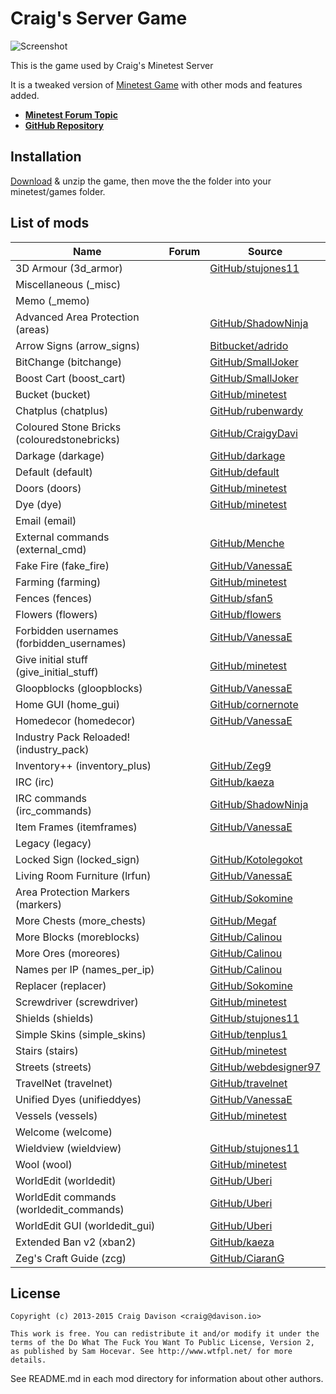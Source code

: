 # Craig's Server Game

![Screenshot](https://raw.githubusercontent.com/CraigyDavi/Craig-Server_game/master/media/screenshot.jpg)

This is the game used by Craig's Minetest Server

It is a tweaked version of [Minetest Game](https://github.com/minetest/minetest_game) with other mods and features added.

* **[Minetest Forum Topic](https://forum.minetest.net/viewtopic.php?f=10&t=7010)**
* **[GitHub Repository](https://github.com/CraigyDavi/Craig-Server_game)**

## Installation

[Download](https://github.com/CraigyDavi/Craig-Server_game/archive/master.zip) & unzip the game, then move the the folder into your minetest/games folder.

## List of mods

| Name                                      | Forum | Source |
|-------------------------------------------|-------|--------|
|3D Armour (3d_armor)                       ||[GitHub/stujones11](https://github.com/stujones11/minetest-3d_armor/tree/master/3d_armor)|
|Miscellaneous (_misc)                      |||
|Memo (_memo)                               |||
|Advanced Area Protection (areas)           ||[GitHub/ShadowNinja](https://github.com/ShadowNinja/areas)|
|Arrow Signs (arrow_signs)                  ||[Bitbucket/adrido](https://bitbucket.org/adrido/arrow_signs)|
|BitChange (bitchange)                      ||[GitHub/SmallJoker](https://github.com/SmallJoker/bitchange)|
|Boost Cart (boost_cart)                    ||[GitHub/SmallJoker](https://github.com/SmallJoker/boost_cart)|
|Bucket (bucket)                            ||[GitHub/minetest](https://github.com/minetest/minetest_game/tree/master/mods/bucket)|
|Chatplus (chatplus)                        ||[GitHub/rubenwardy](https://github.com/rubenwardy/chatplus)|
|Coloured Stone Bricks (colouredstonebricks)||[GitHub/CraigyDavi](https://github.com/CraigyDavi/colouredstonebricks)|
|Darkage (darkage)                          ||[GitHub/darkage](https://github.com/CraigyDavi/darkage)|
|Default (default)                          ||[GitHub/default](https://github.com/minetest/minetest_game/tree/master/mods/default)|
|Doors (doors)                              ||[GitHub/minetest](https://github.com/minetest/minetest_game/tree/master/mods/doors)|
|Dye (dye)                                  ||[GitHub/minetest](https://github.com/minetest/minetest_game/tree/master/mods/dye)|
|Email (email)           					|||
|External commands (external_cmd)           ||[GitHub/Menche](https://github.com/Menche/external_cmd)|
|Fake Fire (fake_fire)                      ||[GitHub/VanessaE](https://github.com/VanessaE/homedecor_modpack/tree/master/fake_fire)|
|Farming (farming)                          ||[GitHub/minetest](https://github.com/minetest/minetest_game/tree/master/mods/farming)|
|Fences (fences)                            ||[GitHub/sfan5](https://github.com/sfan5/minetest_game/tree/fences/mods/fences)|
|Flowers (flowers)                          ||[GitHub/flowers](https://github.com/minetest/minetest_game/tree/master/mods/flowers)|
|Forbidden usernames (forbidden_usernames)  ||[GitHub/VanessaE](https://github.com/VanessaE/forbidden_usernames)|
|Give initial stuff (give_initial_stuff)    ||[GitHub/minetest](https://github.com/minetest/minetest_game/tree/master/mods/give_initial_stuff)|
|Gloopblocks (gloopblocks)                  ||[GitHub/VanessaE](https://github.com/VanessaE/gloopblocks)|
|Home GUI (home_gui)                        ||[GitHub/cornernote](https://github.com/cornernote/minetest-home_gui)|
|Homedecor (homedecor)                      ||[GitHub/VanessaE](https://github.com/VanessaE/homedecor_modpack/tree/master/homedecor)|
|Industry Pack Reloaded! (industry_pack)    |||
|Inventory++ (inventory_plus)               ||[GitHub/Zeg9](https://github.com/Zeg9/minetest-inventory_plus)|
|IRC (irc)             						||[GitHub/kaeza](https://github.com/kaeza/minetest-irc)|
|IRC commands (irc_commands)             	||[GitHub/ShadowNinja](https://github.com/ShadowNinja/minetest-irc_commands)|
|Item Frames (itemframes)                   ||[GitHub/VanessaE](https://github.com/VanessaE/homedecor_modpack/tree/master/itemframes)|
|Legacy (legacy)                            |||
|Locked Sign (locked_sign)                  ||[GitHub/Kotolegokot](https://github.com/Kotolegokot/minetest-mod-locked_sign)|
|Living Room Furniture (lrfun)              ||[GitHub/VanessaE](https://github.com/VanessaE/homedecor_modpack/tree/master/lrfurn)|
|Area Protection Markers (markers)          ||[GitHub/Sokomine](https://github.com/Sokomine/markers)|
|More Chests (more_chests)                  ||[GitHub/Megaf](https://github.com/Megaf/more_chests)|
|More Blocks (moreblocks)                   ||[GitHub/Calinou](https://github.com/Calinou/moreblocks)|
|More Ores (moreores)                       ||[GitHub/Calinou](https://github.com/Calinou/moreores)|
|Names per IP (names_per_ip)                ||[GitHub/Calinou](https://github.com/Calinou/carbone/tree/master/mods/names_per_ip)|
|Replacer (replacer)                        ||[GitHub/Sokomine](https://github.com/Sokomine/replacer)|
|Screwdriver (screwdriver)                  ||[GitHub/minetest](https://github.com/minetest/minetest_game/tree/master/mods/screwdriver)|
|Shields (shields)                          ||[GitHub/stujones11](https://github.com/stujones11/minetest-3d_armor/tree/master/shields)|
|Simple Skins (simple_skins)                ||[GitHub/tenplus1](https://github.com/tenplus1/simple_skins)|
|Stairs (stairs)                            ||[GitHub/minetest](https://github.com/minetest/minetest_game/tree/master/mods/stairs)|
|Streets (streets)                          ||[GitHub/webdesigner97](https://github.com/webdesigner97/streets)|
|TravelNet (travelnet)                      ||[GitHub/travelnet](https://github.com/Sokomine/travelnet)|
|Unified Dyes (unifieddyes)                 ||[GitHub/VanessaE](https://github.com/VanessaE/unifieddyes)|
|Vessels (vessels)                          ||[GitHub/minetest](https://github.com/minetest/minetest_game/tree/master/mods/vessels)|
|Welcome (welcome)                          |||
|Wieldview (wieldview)                      ||[GitHub/stujones11](https://github.com/stujones11/minetest-3d_armor/tree/master/wieldview)|
|Wool (wool)                                ||[GitHub/minetest](https://github.com/minetest/minetest_game/tree/master/mods/wool)|
|WorldEdit (worldedit)                      ||[GitHub/Uberi](https://github.com/Uberi/Minetest-WorldEdit/tree/master/worldedit)|
|WorldEdit commands (worldedit_commands)    ||[GitHub/Uberi](https://github.com/Uberi/Minetest-WorldEdit/tree/master/worldedit_commands)|
|WorldEdit GUI (worldedit_gui)              ||[GitHub/Uberi](https://github.com/Uberi/Minetest-WorldEdit/tree/master/worldedit_gui)|
|Extended Ban v2 (xban2)                    ||[GitHub/kaeza](https://github.com/kaeza/minetest-xban2)|
|Zeg's Craft Guide (zcg)                    ||[GitHub/CiaranG](https://github.com/CiaranG/minetest-zcg)|

## License

```
Copyright (c) 2013-2015 Craig Davison <craig@davison.io>

This work is free. You can redistribute it and/or modify it under the
terms of the Do What The Fuck You Want To Public License, Version 2,
as published by Sam Hocevar. See http://www.wtfpl.net/ for more details.
```
See README.md in each mod directory for information about other authors.
